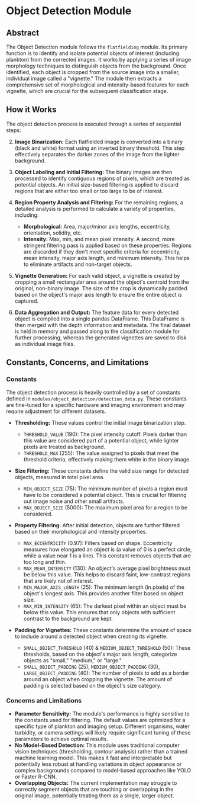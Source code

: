 # Object Detection Module

## Abstract

The Object Detection module follows the `flatfielding` module. Its primary function is to identify and isolate potential objects of interest (including plankton) from the corrected images. It works by applying a series of image morphology techniques to distinguish objects from the background. Once identified, each object is cropped from the source image into a smaller, individual image called a "vignette." The module then extracts a comprehensive set of morphological and intensity-based features for each vignette, which are crucial for the subsequent classification stage.

## How it Works

The object detection process is executed through a series of sequential steps:

2.  **Image Binarization:** Each flatfielded image is converted into a binary (black and white) format using an inverted binary threshold. This step effectively separates the darker zones of the image from the lighter background.

3.  **Object Labeling and Initial Filtering:** The binary images are then processed to identify contiguous regions of pixels, which are treated as potential objects. An initial size-based filtering is applied to discard regions that are either too small or too large to be of interest.

4.  **Region Property Analysis and Filtering:** For the remaining regions, a detailed analysis is performed to calculate a variety of properties, including:
    *   **Morphological:** Area, major/minor axis lengths, eccentricity, orientation, solidity, etc.
    *   **Intensity:** Max, min, and mean pixel intensity.
    A second, more stringent filtering pass is applied based on these properties. Regions are discarded if they don't meet specific criteria for eccentricity, mean intensity, major axis length, and minimum intensity. This helps to eliminate artifacts and non-target objects.

5.  **Vignette Generation:** For each valid object, a vignette is created by cropping a small rectangular area around the object's centroid from the original, non-binary image. The size of the crop is dynamically padded based on the object's major axis length to ensure the entire object is captured.

6.  **Data Aggregation and Output:** The feature data for every detected object is compiled into a single pandas DataFrame. This DataFrame is then merged with the depth information and metadata. The final dataset is held in memory and passed along to the classification module for further processing, whereas the generated vignettes are saved to disk as individual image files.

## Constants, Concerns, and Limitations

### Constants

The object detection process is heavily controlled by a set of constants defined in `modules/object_detection/detection_data.py`. These constants are fine-tuned for a specific hardware and imaging environment and may require adjustment for different datasets.

-   **Thresholding:** These values control the initial image binarization step.
    -   `THRESHOLD_VALUE` (190): The pixel intensity cutoff. Pixels darker than this value are considered part of a potential object, while lighter pixels are treated as background.
    -   `THRESHOLD_MAX` (255): The value assigned to pixels that meet the threshold criteria, effectively making them white in the binary image.

-   **Size Filtering:** These constants define the valid size range for detected objects, measured in total pixel area.
    -   `MIN_OBJECT_SIZE` (75): The minimum number of pixels a region must have to be considered a potential object. This is crucial for filtering out image noise and other small artifacts.
    -   `MAX_OBJECT_SIZE` (5000): The maximum pixel area for a region to be considered.

-   **Property Filtering:** After initial detection, objects are further filtered based on their morphological and intensity properties.
    -   `MAX_ECCENTRICITY` (0.97): Filters based on shape. Eccentricity measures how elongated an object is (a value of 0 is a perfect circle, while a value near 1 is a line). This constant removes objects that are too long and thin.
    -   `MAX_MEAN_INTENSITY` (130): An object's average pixel brightness must be below this value. This helps to discard faint, low-contrast regions that are likely not of interest.
    -   `MIN_MAJOR_AXIS_LENGTH` (25): The minimum length (in pixels) of the object's longest axis. This provides another filter based on object size.
    -   `MAX_MIN_INTENSITY` (65): The darkest pixel within an object must be below this value. This ensures that only objects with sufficient contrast to the background are kept.

-   **Padding for Vignettes:** These constants determine the amount of space to include around a detected object when creating its vignette.
    -   `SMALL_OBJECT_THRESHOLD` (40) & `MEDIUM_OBJECT_THRESHOLD` (50): These thresholds, based on the object's major axis length, categorize objects as "small," "medium," or "large."
    -   `SMALL_OBJECT_PADDING` (25), `MEDIUM_OBJECT_PADDING` (30), `LARGE_OBJECT_PADDING` (40): The number of pixels to add as a border around an object when cropping the vignette. The amount of padding is selected based on the object's size category.

### Concerns and Limitations

-   **Parameter Sensitivity:** The module's performance is highly sensitive to the constants used for filtering. The default values are optimized for a specific type of plankton and imaging setup. Different organisms, water turbidity, or camera settings will likely require significant tuning of these parameters to achieve optimal results.
-   **No Model-Based Detection:** This module uses traditional computer vision techniques (thresholding, contour analysis) rather than a trained machine learning model. This makes it fast and interpretable but potentially less robust at handling variations in object appearance or complex backgrounds compared to model-based approaches like YOLO or Faster R-CNN.
-   **Overlapping Objects:** The current implementation may struggle to correctly segment objects that are touching or overlapping in the original image, potentially treating them as a single, larger object.
